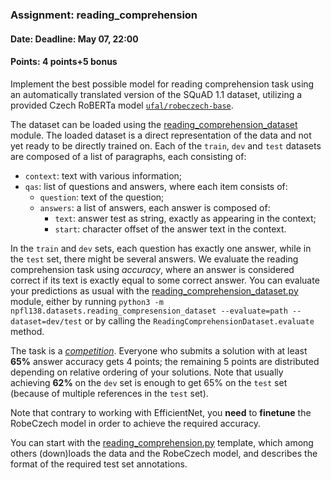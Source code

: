 ### Assignment: reading_comprehension
#### Date: Deadline: May 07, 22:00
#### Points: 4 points+5 bonus

Implement the best possible model for reading comprehension task using
an automatically translated version of the SQuAD 1.1 dataset, utilizing a provided
Czech RoBERTa model [`ufal/robeczech-base`](https://huggingface.co/ufal/robeczech-base).

The dataset can be loaded using the
[reading_comprehension_dataset](https://ufal.mff.cuni.cz/~straka/courses/npfl138/2425/docs/datasets/reading_comprehension_dataset/)
module. The loaded dataset is a direct representation of the data and not yet
ready to be directly trained on. Each of the `train`, `dev` and `test` datasets
are composed of a list of paragraphs, each consisting of:
- `context`: text with various information;
- `qas`: list of questions and answers, where each item consists of:
  - `question`: text of the question;
  - `answers`: a list of answers, each answer is composed of:
    - `text`: answer test as string, exactly as appearing in the context;
    - `start`: character offset of the answer text in the context.

In the `train` and `dev` sets, each question has exactly one answer, while in
the `test` set, there might be several answers. We evaluate the reading
comprehension task using _accuracy_, where an answer is considered correct if
its text is exactly equal to some correct answer. You can evaluate your
predictions as usual with the
[reading_comprehension_dataset.py](https://ufal.mff.cuni.cz/~straka/courses/npfl138/2425/docs/datasets/reading_comprehension_dataset/)
module, either by running `python3 -m npfl138.datasets.reading_compresension_dataset --evaluate=path --dataset=dev/test`
or by calling the `ReadingComprehensionDataset.evaluate` method.

The task is a [_competition_](https://ufal.mff.cuni.cz/courses/npfl138/2425-summer#competitions). Everyone who submits
a solution with at least **65%** answer accuracy gets 4 points; the remaining 5 points
are distributed depending on relative ordering of your solutions. Note that
usually achieving **62%** on the `dev` set is enough to get 65% on the `test`
set (because of multiple references in the `test` set).

Note that contrary to working with EfficientNet, you **need** to **finetune**
the RobeCzech model in order to achieve the required accuracy.

You can start with the
[reading_comprehension.py](https://github.com/ufal/npfl138/tree/master/labs/10/reading_comprehension.py)
template, which among others (down)loads the data and the RobeCzech model, and describes
the format of the required test set annotations.
